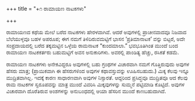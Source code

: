 +++
title = "+೧ ರಾಮಾಯಣ ನಾಟಕಗಳು"

+++


ರಾಮಾಯಣದ ಕಥೆಯ ಮೇಲೆ ಬರೆದ ನಾಟಕಗಳು ಹೇರಳವಾಗಿವೆ. ಆದರೆ ಅವುಗಳಲ್ಲಿ ಪ್ರಾಚೀನವಾದವೂ ನಿಜವಾದ ಬೆಲೆಯುಳ್ಳವೂ ಬಹಳ ಅಪರೂಪ; ಈಗ ನಮಗೆ ತಿಳಿದಿರುವಮಟ್ಟಿಗೆ ಭಾಸನ ‘ಪ್ರತಿಮಾನಾಟಕ’ ವನ್ನು ಬಿಟ್ಟರೆ, ಅದೇ ಸಂಪ್ರದಾಯದಲ್ಲಿ ಬರೆದ ತಕ್ಕಮಟ್ಟಿನ ಒಳ್ಳೆಯ ರಾಮನಾಟಕ “ಕುಂದಮಾಲಾ.” ಭವಭೂತಿಗಿಂತ ಮುಂದೆ ಬಂದ ರಾಮಾಯಣ ನಾಟಕಕರ್ತರು ಬಹುಮಟ್ಟಿಗೆ ಅವನ ಅನುಕಾರಿಗಳು. ಅವರಲ್ಲಿ ಪಾಂಡಿತ್ಯ ಹೆಚ್ಚು, ರಸಿಕತೆ ಕಡಮೆ.

ರಾಮಾಯಣ ನಾಟಕಗಳು ಅನೇಕವಿದ್ದರೂ ಅವುಗಳಲ್ಲಿ ಬಹು ಗ್ರಂಥಗಳ ವಿಚಾರವಾಗಿ ನಮಗೆ ಗೊತ್ತಿರುವುದು ಅವುಗಳ ಹೆಸರು ಮಾತ್ರ; (ಪ್ರಾಯಿಕವಾಗಿ ಈ ಹೆಸರುಗಳಿಂದ ಅವುಗಳ ಕಥಾವಸ್ತುವನ್ನು ಊಹಿಸಬಹುದು.) ಮಿಕ್ಕ ಕೆಲವು ಇನ್ನೂ ಮುದ್ರಿತವಾಗಿಲ್ಲ. ಇದಕ್ಕೆ ಕಾರಣ ಸಾಧಾರಣವಾಗಿ ಅವುಗಳ ನಿಸ್ಸಾರತೆ. ಆದ್ದರಿಂದ ಪ್ರಸಿದ್ಧವೂ ಮುದ್ರಿತವೂ ಆದ ಕೆಲವು ರಾಮ ನಾಟಕಗಳ ಸ್ವರೂಪವನ್ನು ಮಾತ್ರ ಮುಂದೆ ವಿವರಿಸಿ ಮಿಕ್ಕವುಗಳನ್ನು ಸುಮ್ಮನೆ ಪಟ್ಟಿಮಾಡಿ ಕೊಟ್ಟಿದೆ. ಅವುಗಳ ವಿಚಾರವಾಗಿ ದೊರೆತಿರುವ ಅಂಶಗಳನ್ನು ಅನುಬಂಧದಲ್ಲಿ ಆಯಾ ಹೆಸರಿನ ಮುಂದೆ ಕಾಣಬಹುದಾಗಿದೆ.

